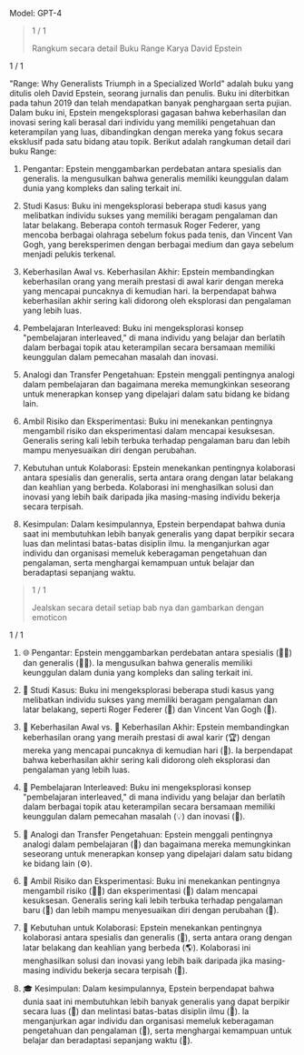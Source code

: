 Model: GPT-4

> 1 / 1
> 
> Rangkum secara detail Buku Range Karya David Epstein

1 / 1

"Range: Why Generalists Triumph in a Specialized World" adalah buku yang ditulis oleh David Epstein, seorang jurnalis dan penulis. Buku ini diterbitkan pada tahun 2019 dan telah mendapatkan banyak penghargaan serta pujian. Dalam buku ini, Epstein mengeksplorasi gagasan bahwa keberhasilan dan inovasi sering kali berasal dari individu yang memiliki pengetahuan dan keterampilan yang luas, dibandingkan dengan mereka yang fokus secara eksklusif pada satu bidang atau topik. Berikut adalah rangkuman detail dari buku Range:

1.  Pengantar: Epstein menggambarkan perdebatan antara spesialis dan generalis. Ia mengusulkan bahwa generalis memiliki keunggulan dalam dunia yang kompleks dan saling terkait ini.
    
2.  Studi Kasus: Buku ini mengeksplorasi beberapa studi kasus yang melibatkan individu sukses yang memiliki beragam pengalaman dan latar belakang. Beberapa contoh termasuk Roger Federer, yang mencoba berbagai olahraga sebelum fokus pada tenis, dan Vincent Van Gogh, yang bereksperimen dengan berbagai medium dan gaya sebelum menjadi pelukis terkenal.
    
3.  Keberhasilan Awal vs. Keberhasilan Akhir: Epstein membandingkan keberhasilan orang yang meraih prestasi di awal karir dengan mereka yang mencapai puncaknya di kemudian hari. Ia berpendapat bahwa keberhasilan akhir sering kali didorong oleh eksplorasi dan pengalaman yang lebih luas.
    
4.  Pembelajaran Interleaved: Buku ini mengeksplorasi konsep "pembelajaran interleaved," di mana individu yang belajar dan berlatih dalam berbagai topik atau keterampilan secara bersamaan memiliki keunggulan dalam pemecahan masalah dan inovasi.
    
5.  Analogi dan Transfer Pengetahuan: Epstein menggali pentingnya analogi dalam pembelajaran dan bagaimana mereka memungkinkan seseorang untuk menerapkan konsep yang dipelajari dalam satu bidang ke bidang lain.
    
6.  Ambil Risiko dan Eksperimentasi: Buku ini menekankan pentingnya mengambil risiko dan eksperimentasi dalam mencapai kesuksesan. Generalis sering kali lebih terbuka terhadap pengalaman baru dan lebih mampu menyesuaikan diri dengan perubahan.
    
7.  Kebutuhan untuk Kolaborasi: Epstein menekankan pentingnya kolaborasi antara spesialis dan generalis, serta antara orang dengan latar belakang dan keahlian yang berbeda. Kolaborasi ini menghasilkan solusi dan inovasi yang lebih baik daripada jika masing-masing individu bekerja secara terpisah.
    
8.  Kesimpulan: Dalam kesimpulannya, Epstein berpendapat bahwa dunia saat ini membutuhkan lebih banyak generalis yang dapat berpikir secara luas dan melintasi batas-batas disiplin ilmu. Ia menganjurkan agar individu dan organisasi memeluk keberagaman pengetahuan dan pengalaman, serta menghargai kemampuan untuk belajar dan beradaptasi sepanjang waktu.
    

> 1 / 1
> 
> Jealskan secara detail setiap bab nya dan gambarkan dengan emoticon

1 / 1

1.  🌐 Pengantar: Epstein menggambarkan perdebatan antara spesialis (👩‍🔬) dan generalis (👨‍🎓). Ia mengusulkan bahwa generalis memiliki keunggulan dalam dunia yang kompleks dan saling terkait ini.
    
2.  📖 Studi Kasus: Buku ini mengeksplorasi beberapa studi kasus yang melibatkan individu sukses yang memiliki beragam pengalaman dan latar belakang, seperti Roger Federer (🎾) dan Vincent Van Gogh (🎨).
    
3.  🌱 Keberhasilan Awal vs. 🌳 Keberhasilan Akhir: Epstein membandingkan keberhasilan orang yang meraih prestasi di awal karir (🏆) dengan mereka yang mencapai puncaknya di kemudian hari (🚀). Ia berpendapat bahwa keberhasilan akhir sering kali didorong oleh eksplorasi dan pengalaman yang lebih luas.
    
4.  🔀 Pembelajaran Interleaved: Buku ini mengeksplorasi konsep "pembelajaran interleaved," di mana individu yang belajar dan berlatih dalam berbagai topik atau keterampilan secara bersamaan memiliki keunggulan dalam pemecahan masalah (💡) dan inovasi (🚀).
    
5.  🔄 Analogi dan Transfer Pengetahuan: Epstein menggali pentingnya analogi dalam pembelajaran (🧠) dan bagaimana mereka memungkinkan seseorang untuk menerapkan konsep yang dipelajari dalam satu bidang ke bidang lain (⚙️).
    
6.  🎲 Ambil Risiko dan Eksperimentasi: Buku ini menekankan pentingnya mengambil risiko (🏃‍♂️) dan eksperimentasi (🔬) dalam mencapai kesuksesan. Generalis sering kali lebih terbuka terhadap pengalaman baru (🌈) dan lebih mampu menyesuaikan diri dengan perubahan (🌊).
    
7.  🤝 Kebutuhan untuk Kolaborasi: Epstein menekankan pentingnya kolaborasi antara spesialis dan generalis (👥), serta antara orang dengan latar belakang dan keahlian yang berbeda (🌎). Kolaborasi ini menghasilkan solusi dan inovasi yang lebih baik daripada jika masing-masing individu bekerja secara terpisah (🔗).
    
8.  🎓 Kesimpulan: Dalam kesimpulannya, Epstein berpendapat bahwa dunia saat ini membutuhkan lebih banyak generalis yang dapat berpikir secara luas (🌈) dan melintasi batas-batas disiplin ilmu (🔗). Ia menganjurkan agar individu dan organisasi memeluk keberagaman pengetahuan dan pengalaman (🧩), serta menghargai kemampuan untuk belajar dan beradaptasi sepanjang waktu (🔄).